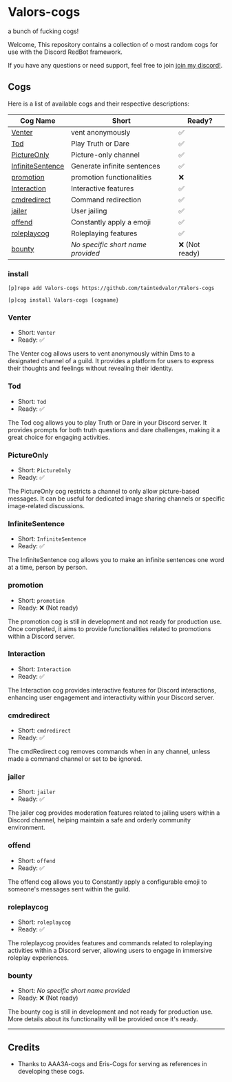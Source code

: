 # Valors-cogs
a bunch of fucking cogs! 

Welcome, This repository contains a collection of o most random cogs for use with the Discord RedBot framework.

If you have any questions or need support, feel free to join [join my discord!](https://discord.gg/QysVtMvgSN).

## Cogs

Here is a list of available cogs and their respective descriptions:

| Cog Name | Short | Ready? |
| --- | --- | --- |
| [Venter](#venter) | vent anonymously | ✅ |
| [Tod](#truthOrDare) | Play Truth or Dare | ✅ |
| [PictureOnly](#PictureOnly) | Picture-only channel | ✅ |
| [InfiniteSentence](#InfiniteSentence) | Generate infinite sentences | ✅ |
| [promotion](#promotion) | promotion functionalities | ❌ |
| [Interaction](#interaction) | Interactive features | ✅ |
| [cmdredirect](#cmdredirect) | Command redirection | ✅ |
| [jailer](#jailer) | User jailing | ✅ |
| [offend](#offend) | Constantly apply a emoji | ✅ |
| [roleplaycog](#roleplaycog) | Roleplaying features | ✅ |
| [bounty](#bounty) | *No specific short name provided* | ❌ (Not ready) |


### install

`[p]repo add Valors-cogs https://github.com/taintedvalor/Valors-cogs`

`[p]cog install Valors-cogs [cogname}`

### Venter

- Short: `Venter`
- Ready: ✅

The Venter cog allows users to vent anonymously within Dms to a designated channel of a guild. It provides a platform for users to express their thoughts and feelings without revealing their identity.

### Tod

- Short: `Tod`
- Ready: ✅

The Tod cog allows you to play Truth or Dare in your Discord server. It provides prompts for both truth questions and dare challenges, making it a great choice for engaging activities.

### PictureOnly

- Short: `PictureOnly`
- Ready: ✅

The PictureOnly cog restricts a channel to only allow picture-based messages. It can be useful for dedicated image sharing channels or specific image-related discussions.

### InfiniteSentence

- Short: `InfiniteSentence`
- Ready: ✅

The InfiniteSentence cog allows you to make an infinite sentences one word at a time, person by person.

### promotion

- Short: `promotion`
- Ready: ❌ (Not ready)

The promotion cog is still in development and not ready for production use. Once completed, it aims to provide functionalities related to promotions within a Discord server.

### Interaction

- Short: `Interaction`
- Ready: ✅

The Interaction cog provides interactive features for Discord interactions, enhancing user engagement and interactivity within your Discord server.

### cmdredirect

- Short: `cmdredirect`
- Ready: ✅

The cmdRedirect cog removes commands when in any channel, unless made a command channel or set to be ignored.

### jailer

- Short: `jailer`
- Ready: ✅

The jailer cog provides moderation features related to jailing users within a Discord channel, helping maintain a safe and orderly community environment.

### offend

- Short: `offend`
- Ready: ✅

The offend cog allows you to Constantly apply a configurable emoji to someone's messages sent within the guild. 

### roleplaycog

- Short: `roleplaycog`
- Ready: ✅

The roleplaycog provides features and commands related to roleplaying activities within a Discord server, allowing users to engage in immersive roleplay experiences.

### bounty

- Short: *No specific short name provided*
- Ready: ❌ (Not ready)

The bounty cog is still in development and not ready for production use. More details about its functionality will be provided once it's ready.

-------
Credits
-------

- Thanks to AAA3A-cogs and Eris-Cogs for serving as references in developing these cogs.
